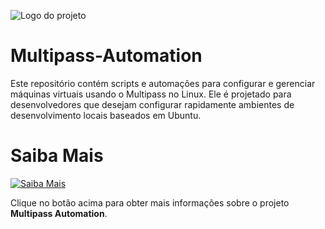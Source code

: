 
![Logo do projeto](https://res.cloudinary.com/canonical/image/fetch/f_auto,q_auto,fl_sanitize,c_fill,w_720/https://lh3.googleusercontent.com/hZHbXA0bvKJ089pTXuoTPgv-T4eHBIvmfZ4nh4tkKg2OoZ8cTQNtZXLl6zeXjNc4Df0BnxzfF4pTFoCHWm7WFz6ci8h4QzqnVA80eWcNbwdZegHhJRea-cWr05wTw-WDbbzuIumrIGZNnl0Xxw)


# Multipass-Automation
Este repositório contém scripts e automações para configurar e gerenciar máquinas virtuais usando o Multipass no Linux. Ele é projetado para desenvolvedores que desejam configurar rapidamente ambientes de desenvolvimento locais baseados em Ubuntu.

# Saiba Mais
[![Saiba Mais](https://img.shields.io/badge/Saiba%20Mais-Clique%20Aqui-blue)](https://businessfileguardian.github.io/Multipass-Automation)


Clique no botão acima para obter mais informações sobre o projeto **Multipass Automation**.
